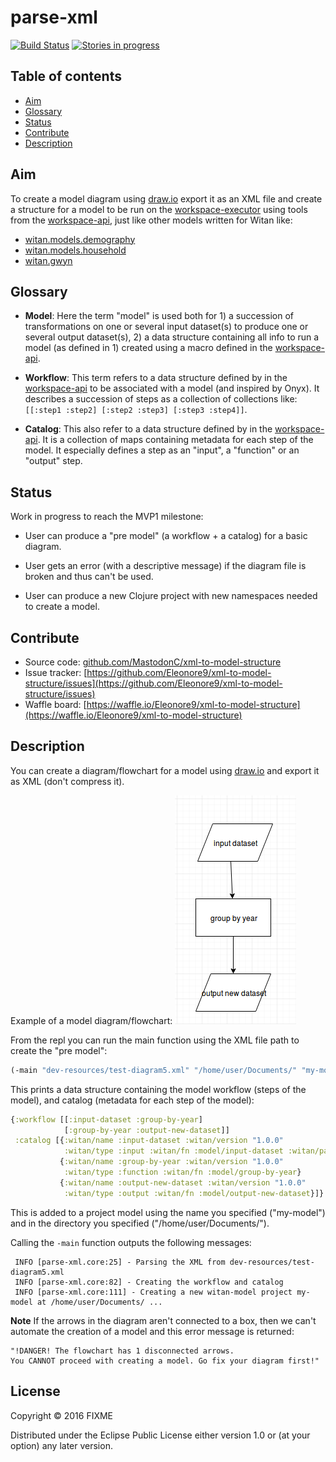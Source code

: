 # parse-xml

[![Build Status](https://travis-ci.org/Eleonore9/xml-to-model-structure.svg?branch=master)](https://travis-ci.org/Eleonore9/xml-to-model-structure) [![Stories in progress](https://badge.waffle.io/Eleonore9/xml-to-model-structure.svg?label=in%20progress&title=In%20progress)](http://waffle.io/Eleonore9/xml-to-model-structure)

## Table of contents

* [Aim](#aim)
* [Glossary](#glossary)
* [Status](#status)
* [Contribute](#contribute)
* [Description](#description)

## Aim

To create a model diagram using [draw.io](https://www.draw.io/) export it as an XML file and create a structure for a model to be run on the [workspace-executor](https://github.com/MastodonC/witan.workspace-executor) using tools from the [workspace-api](https://github.com/MastodonC/witan.workspace-api), just like other models written for Witan like:

* [witan.models.demography](https://github.com/MastodonC/witan.models.demography)
* [witan.models.household](https://github.com/MastodonC/witan.models.household)
* [witan.gwyn](https://github.com/MastodonC/witan.gwyn)

## Glossary

* __Model__: Here the term "model" is used both for 1) a succession of transformations on one or several input dataset(s) to produce one or several output dataset(s), 2) a data structure containing all info to run a model (as defined in 1) created using a macro defined in the [workspace-api](https://github.com/MastodonC/witan.workspace-api).

* __Workflow__: This term refers to a data structure defined by in the [workspace-api](https://github.com/MastodonC/witan.workspace-api) to be associated with a model (and inspired by Onyx). It describes a succession of steps as a collection of collections like: `[[:step1 :step2] [:step2 :step3] [:step3 :step4]]`.

* __Catalog__: This also refer to a data structure defined by in the [workspace-api](https://github.com/MastodonC/witan.workspace-api). It is a collection of maps containing metadata for each step of the model. It especially defines a step as an "input", a "function" or an "output" step.

## Status

Work in progress to reach the MVP1 milestone:

* User can produce a "pre model" (a workflow + a catalog) for a basic diagram.

* User gets an error (with a descriptive message) if the diagram file is broken and thus can't be used.

* User can produce a new Clojure project with new namespaces needed to create a model.

## Contribute
* Source code: [github.com/MastodonC/xml-to-model-structure](https://github.com/MastodonC/xml-to-model-structure)
* Issue tracker: [https://github.com/Eleonore9/xml-to-model-structure/issues](https://github.com/Eleonore9/xml-to-model-structure/issues)
* Waffle board: [https://waffle.io/Eleonore9/xml-to-model-structure](https://waffle.io/Eleonore9/xml-to-model-structure)

## Description

You can create a diagram/flowchart for a model using [draw.io](https://www.draw.io/) and export it as XML (don't compress it).

Example of a model diagram/flowchart:
![basic-model-diagram](img/test-diagram5.png)

From the repl you can run the main function using the XML file path to create the "pre model":

```Clojure
(-main "dev-resources/test-diagram5.xml" "/home/user/Documents/" "my-model")))
```

This prints a data structure containing the model workflow (steps of the model), and catalog (metadata for each step of the model):

```Clojure
{:workflow [[:input-dataset :group-by-year]
            [:group-by-year :output-new-dataset]]
 :catalog [{:witan/name :input-dataset :witan/version "1.0.0"
            :witan/type :input :witan/fn :model/input-dataset :witan/params {:src ""}}
           {:witan/name :group-by-year :witan/version "1.0.0"
            :witan/type :function :witan/fn :model/group-by-year}
           {:witan/name :output-new-dataset :witan/version "1.0.0"
            :witan/type :output :witan/fn :model/output-new-dataset}]}
```
This is added to a project model using the name you specified ("my-model") and in the directory you specified ("/home/user/Documents/").

Calling the `-main` function outputs the following messages:

```
 INFO [parse-xml.core:25] - Parsing the XML from dev-resources/test-diagram5.xml
 INFO [parse-xml.core:82] - Creating the workflow and catalog
 INFO [parse-xml.core:111] - Creating a new witan-model project my-model at /home/user/Documents/ ...

```

**Note**
If the arrows in the diagram aren't connected to a box, then we can't automate the creation of a model and this error message is returned:

```
"!DANGER! The flowchart has 1 disconnected arrows.
You CANNOT proceed with creating a model. Go fix your diagram first!"
```

## License

Copyright © 2016 FIXME

Distributed under the Eclipse Public License either version 1.0 or (at
your option) any later version.
